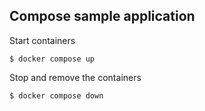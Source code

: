 ## Compose sample application

Start containers
```
$ docker compose up
```



Stop and remove the containers
```
$ docker compose down
```
